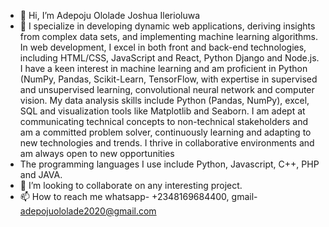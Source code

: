 - 👋 Hi, I’m Adepoju Ololade Joshua Ilerioluwa
- 👀  I specialize in developing dynamic web applications, deriving insights from complex data sets, and implementing machine learning algorithms. In web development, I excel in both front and back-end technologies, including HTML/CSS, JavaScript and React, Python Django and Node.js. I have a keen interest in machine learning and am proficient in Python (NumPy, Pandas, Scikit-Learn, TensorFlow, with expertise in supervised and unsupervised learning, convolutional neural network and computer vision. My data analysis skills include Python (Pandas, NumPy), excel, SQL and visualization tools like Matplotlib and Seaborn. I am adept at communicating technical concepts to non-technical stakeholders and am a committed problem solver, continuously learning and adapting to new technologies and trends. I thrive in collaborative environments and am always open to new opportunities
- The programming languages I use include Python, Javascript, C++, PHP and JAVA.
- 💞️ I’m looking to collaborate on any interesting project.
- 📫 How to reach me whatsapp- +2348169684400, gmail- adepojuololade2020@gmail.com

<!---
Ileri2020/Ileri2020 is a ✨ special ✨ repository because its `README.md` (this file) appears on your GitHub profile.
You can click the Preview link to take a look at your changes.
--->
